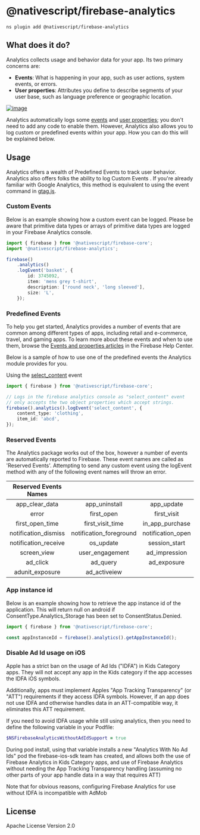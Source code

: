# @nativescript/firebase-analytics

```cli
ns plugin add @nativescript/firebase-analytics
```

## What does it do?

Analytics collects usage and behavior data for your app. Its two primary concerns are:

- **Events**: What is happening in your app, such as user actions, system events, or errors.
- **User properties**: Attributes you define to describe segments of your user base, such as language preference or geographic location.

[![image](https://img.youtube.com/vi/8iZpH7O6zXo/hqdefault.jpg)](https://www.youtube.com/watch?v=8iZpH7O6zXo)

Analytics automatically logs some [events](https://support.google.com/analytics/answer/9234069) and [user properties](https://support.google.com/analytics/answer/9268042); you don't need to add any code to enable them. However, Analytics also allows you to log custom or predefined events within your app. How you can do this will be explained below.

## Usage

Analytics offers a wealth of Predefined Events to track user behavior. Analytics also offers folks the ability to log Custom Events . If you're already familiar with Google Analytics, this method is equivalent to using the event command in [gtag.js](https://developers.google.com/gtagjs/).

### Custom Events

Below is an example showing how a custom event can be logged. Please be aware that primitive data types or arrays of primitive data types are logged in your Firebase Analytics console.

```ts
import { firebase } from '@nativescript/firebase-core';
import '@nativescript/firebase-analytics';

firebase()
	.analytics()
	.logEvent('basket', {
		id: 3745092,
		item: 'mens grey t-shirt',
		description: ['round neck', 'long sleeved'],
		size: 'L',
	});
```

### Predefined Events

To help you get started, Analytics provides a number of events that are common among different types of apps, including retail and e-commerce, travel, and gaming apps. To learn more about these events and when to use them, browse the [Events and properties articles](https://support.google.com/analytics/answer/9322688?hl=en&ref_topic=9267641) in the Firebase Help Center.

Below is a sample of how to use one of the predefined events the Analytics module provides for you.

Using the [select_content](https://developers.google.com/analytics/devguides/collection/ga4/reference/events#select_content) event

```ts
import { firebase } from '@nativescript/firebase-core';

// Logs in the firebase analytics console as "select_content" event
// only accepts the two object properties which accept strings.
firebase().analytics().logEvent('select_content', {
	content_type: 'clothing',
	item_id: 'abcd',
});
```

### Reserved Events

The Analytics package works out of the box, however a number of events are automatically reported to Firebase. These event names are called as 'Reserved Events'. Attempting to send any custom event using the logEvent method with any of the following event names will throw an error.

| Reserved Events Names |                         |                   |
| :-------------------: | :---------------------: | :---------------: |
|    app_clear_data     |      app_uninstall      |    app_update     |
|         error         |       first_open        |    first_visit    |
|    first_open_time    |    first_visit_time     |  in_app_purchase  |
| notification_dismiss  | notification_foreground | notification_open |
| notification_receive  |        os_update        |   session_start   |
|      screen_view      |     user_engagement     |   ad_impression   |
|       ad_click        |        ad_query         |    ad_exposure    |
|    adunit_exposure    |      ad_activeiew       |

### App instance id

Below is an example showing how to retrieve the app instance id of the application. This will return null on android if ConsentType.Analytics_Storage has been set to ConsentStatus.Denied.

```ts
import { firebase } from '@nativescript/firebase-core';

const appInstanceId = firebase().analytics().getAppInstanceId();
```

### Disable Ad Id usage on iOS

Apple has a strict ban on the usage of Ad Ids ("IDFA") in Kids Category apps. They will not accept any app in the Kids category if the app accesses the IDFA iOS symbols.

Additionally, apps must implement Apples "App Tracking Transparency" (or "ATT") requirements if they access IDFA symbols. However, if an app does not use IDFA and otherwise handles data in an ATT-compatible way, it eliminates this ATT requirement.

If you need to avoid IDFA usage while still using analytics, then you need to define the following variable in your Podfile:

```ruby
$NSFirebaseAnalyticsWithoutAdIdSupport = true
```

During pod install, using that variable installs a new "Analytics With No Ad Ids" pod the firebase-ios-sdk team has created, and allows both the use of Firebase Analytics in Kids Category apps, and use of Firebase Analytics without needing the App Tracking Transparency handling (assuming no other parts of your app handle data in a way that requires ATT)

Note that for obvious reasons, configuring Firebase Analytics for use without IDFA is incompatible with AdMob

## License

Apache License Version 2.0
